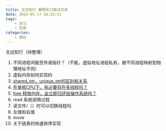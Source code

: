 ```yaml
---
title: 文远知行 暑期实习面试记录
date: 2024-05-17 16:25:51
tags:
    - 学习
    - 后端
categories:
    - 面经
---
```

文远知行（待整理）

1. 不同进程间能否传递指针？（不能，虚拟地址进程私有，被不同进程映射到物理地址不同）
2. 虚拟内存如何实现的
3. [shared_ptr，unique_ptr的区别和关系](https://blog.csdn.net/thebulesky/article/details/120083323)
4. [在单核CPU下，有必要存在多线程吗？](https://blog.csdn.net/xueyijin/article/details/114272164)
5. [free 释放内存，会立即归还给操作系统吗？](https://xiaolincoding.com/os/3_memory/malloc.html#free-%E9%87%8A%E6%94%BE%E5%86%85%E5%AD%98-%E4%BC%9A%E5%BD%92%E8%BF%98%E7%BB%99%E6%93%8D%E4%BD%9C%E7%B3%BB%E7%BB%9F%E5%90%97)
6. read 系统调用过程
7. 读文件/（）时可以切换线程吗
8. 左值和右值
9. move
10. 关于链表的快速排序实现